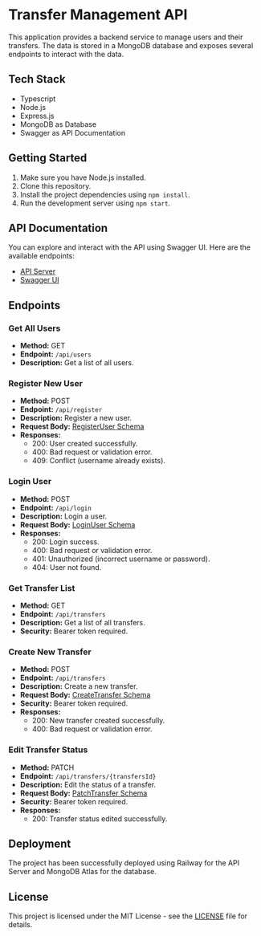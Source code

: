 # Transfer Management API

This application provides a backend service to manage users and their transfers. The data is stored in a MongoDB database and exposes several endpoints to interact with the data.

## Tech Stack

- Typescript
- Node.js
- Express.js
- MongoDB as Database
- Swagger as API Documentation

## Getting Started

1. Make sure you have Node.js installed.
2. Clone this repository.
3. Install the project dependencies using `npm install`.
4. Run the development server using `npm start`.

## API Documentation

You can explore and interact with the API using Swagger UI. Here are the available endpoints:

- [API Server](https://week-10-andra113-production.up.railway.app/api)
- [Swagger UI](https://week-10-andra113-production.up.railway.app/api-docs)

## Endpoints

### Get All Users

- **Method:** GET
- **Endpoint:** `/api/users`
- **Description:** Get a list of all users.

### Register New User

- **Method:** POST
- **Endpoint:** `/api/register`
- **Description:** Register a new user.
- **Request Body:** [RegisterUser Schema](#registeruser)
- **Responses:**
  - 200: User created successfully.
  - 400: Bad request or validation error.
  - 409: Conflict (username already exists).

### Login User

- **Method:** POST
- **Endpoint:** `/api/login`
- **Description:** Login a user.
- **Request Body:** [LoginUser Schema](#loginuser)
- **Responses:**
  - 200: Login success.
  - 400: Bad request or validation error.
  - 401: Unauthorized (incorrect username or password).
  - 404: User not found.

### Get Transfer List

- **Method:** GET
- **Endpoint:** `/api/transfers`
- **Description:** Get a list of all transfers.
- **Security:** Bearer token required.

### Create New Transfer

- **Method:** POST
- **Endpoint:** `/api/transfers`
- **Description:** Create a new transfer.
- **Request Body:** [CreateTransfer Schema](#createtransfer)
- **Security:** Bearer token required.
- **Responses:**
  - 200: New transfer created successfully.
  - 400: Bad request or validation error.

### Edit Transfer Status

- **Method:** PATCH
- **Endpoint:** `/api/transfers/{transfersId}`
- **Description:** Edit the status of a transfer.
- **Request Body:** [PatchTransfer Schema](#patchtransfer)
- **Security:** Bearer token required.
- **Responses:**
  - 200: Transfer status edited successfully.

## Deployment

The project has been successfully deployed using Railway for the API Server and MongoDB Atlas for the database.

## License

This project is licensed under the MIT License - see the [LICENSE](LICENSE) file for details.
